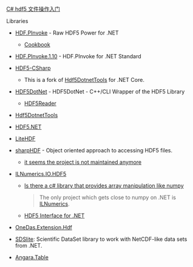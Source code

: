 [C# hdf5 文件操作入门](https://www.bilibili.com/read/cv5836507/)

Libraries

- [HDF.PInvoke](https://github.com/HDFGroup/HDF.PInvoke) - Raw HDF5 Power for .NET
  - [Cookbook](https://github.com/HDFGroup/HDF.PInvoke/wiki/Cookbook)
  
- [HDF.PInvoke.1.10](https://github.com/HDFGroup/HDF.PInvoke.1.10) - HDF.PInvoke for .NET Standard

- [HDF5-CSharp](https://github.com/LiorBanai/HDF5-CSharp)
  - This is a fork of [Hdf5DotnetTools](https://github.com/reyntjesr/Hdf5DotnetTools) for .NET Core.
  
- [HDF5DotNet](http://hdf5.net/) - HDF5DotNet - C++/CLI Wrapper of the HDF5 Library
  - [HDF5Reader](https://github.com/hypesystem/HDF5Reader)
  
- [Hdf5DotnetTools](https://github.com/reyntjesr/Hdf5DotnetTools)

- [HDF5.NET](https://github.com/Apollo3zehn/HDF5.NET)

- [LiteHDF](https://github.com/silkfire/LiteHDF)

- [sharpHDF](https://github.com/sharpHDF/sharpHDF) - Object oriented approach to accessing HDF5 files.
  - [it seems the project is not maintained anymore](https://github.com/sharpHDF/sharpHDF/issues/8)
  
- [ILNumerics.IO.HDF5](https://ilnumerics.net/hdf5-files.html)

  - [Is there a c# library that provides array manipulation like numpy](https://stackoverflow.com/questions/15976925/is-there-a-c-sharp-library-that-provides-array-manipulation-like-numpy)

    > The only project which gets close to numpy on .NET is [ILNumerics](https://ilnumerics.net).

  - [HDF5 Interface for .NET](https://ilnumerics.net/hdf5-interface.html)

- [OneDas.Extension.Hdf](https://github.com/OneDAS-Group/OneDAS-Core/tree/master/extensions/OneDas.Extension.Hdf)

- [SDSlite](https://github.com/predictionmachines/SDSlite): Scientific DataSet library to work with NetCDF-like data sets from .NET.

- [Angara.Table](https://github.com/predictionmachines/Angara.Table)
